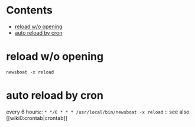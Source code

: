 # Contents

- [reload w/o opening](#reload-wo-opening)
- [auto reload by cron](#auto-reload-by-cron)

# reload w/o opening
`newsboat -x reload`

# auto reload by cron
every 6 hours::
`* */6 * * * /usr/local/bin/newsboat -x reload`
:: see also [[wiki0:crontab|crontab]]
